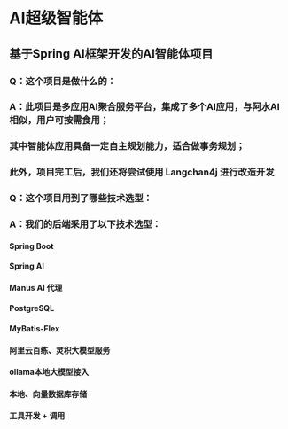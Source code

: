 # AI超级智能体

## 基于Spring AI框架开发的AI智能体项目

### Q：这个项目是做什么的：
### A：此项目是多应用AI聚合服务平台，集成了多个AI应用，与阿水AI相似，用户可按需食用；
### 其中智能体应用具备一定自主规划能力，适合做事务规划；
### 此外，项目完工后，我们还将尝试使用 Langchan4j 进行改造开发

### Q：这个项目用到了哪些技术选型：
### A：我们的后端采用了以下技术选型：
#### Spring Boot
#### Spring AI
#### Manus AI 代理
#### PostgreSQL
#### MyBatis-Flex
#### 阿里云百练、灵积大模型服务
#### ollama本地大模型接入
#### 本地、向量数据库存储
#### 工具开发 + 调用
